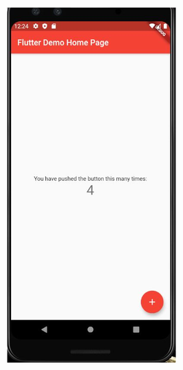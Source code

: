 ![Task-0](https://github.com/sandeepkrai/IECSE_App_Dev_Bootcamp/blob/Sandeep-Rai/Task%200/Screenshot_2023-02-26_23-05-09.png)  
